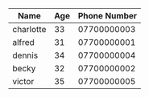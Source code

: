 | Name | Age | Phone Number |
| --- | --- | --- |
| charlotte | 33 | 07700000003 |
| alfred | 31 | 07700000001 |
| dennis | 34 | 07700000004 |
| becky | 32 | 07700000002 |
| victor | 35 | 07700000005 |
